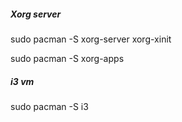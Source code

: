 ##### Xorg server
sudo pacman -S xorg-server xorg-xinit

sudo pacman -S xorg-apps 

##### i3 vm
sudo pacman -S i3

